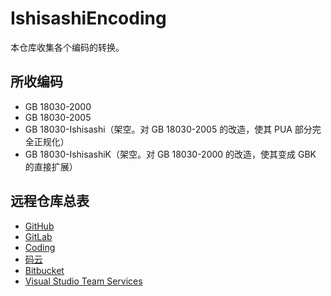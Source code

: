 # IshisashiEncoding
本仓库收集各个编码的转换。

## 所收编码
- GB 18030-2000
- GB 18030-2005
- GB 18030-Ishisashi（架空。对 GB 18030-2005 的改造，使其 PUA 部分完全正规化）
- GB 18030-IshisashiK（架空。对 GB 18030-2000 的改造，使其变成 GBK 的直接扩展）

## 远程仓库总表
- [GitHub](https://github.com/mrhso/IshisashiEncoding)
- [GitLab](https://gitlab.com/mrhso/IshisashiEncoding)
- [Coding](https://coding.net/u/mrhso/p/IshisashiEncoding/git)
- [码云](https://gitee.com/mrhso/IshisashiEncoding)
- [Bitbucket](https://bitbucket.org/mrhso/ishisashiencoding)
- [Visual Studio Team Services](https://mrhso.visualstudio.com/IshisashiEncoding)

